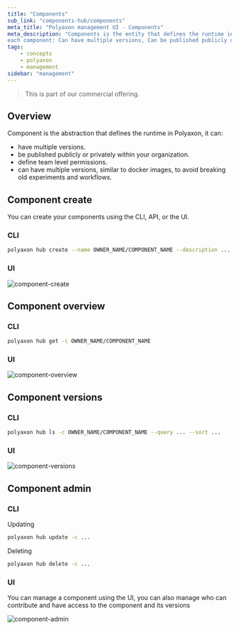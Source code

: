 ```yaml
---
title: "Components"
sub_link: "components-hub/components"
meta_title: "Polyaxon management UI - Components"
meta_description: "Components is the entity that defines the runtime in Polyaxon,
each component: Can have multiple versions, Can be published publicly or privately within your organization, Can define team level permissions."
tags:
    - concepts
    - polyaxon
    - management
sidebar: "management"
---
```


<blockquote class="commercial">This is part of our commercial offering.</blockquote>

## Overview

Component is the abstraction that defines the runtime in Polyaxon, it can:
 * have multiple versions.
 * be published publicly or privately within your organization.
 * define team level permissions.
 * can have multiple versions, similar to docker images, to avoid breaking old experiments and workflows.


## Component create

You can create your components using the CLI, API, or the UI.

### CLI

```bash
polyaxon hub create --name OWNER_NAME/COMPONENT_NAME --description ... --tags tag1,tag2,... 
```

### UI

![component-create](../../../../content/images/dashboard/hub/component-create.png)

## Component overview


### CLI

```bash
polyaxon hub get -c OWNER_NAME/COMPONENT_NAME
```

### UI

![component-overview](../../../../content/images/dashboard/hub/component-overview.png)

## Component versions

### CLI

```bash
polyaxon hub ls -c OWNER_NAME/COMPONENT_NAME --query ... --sort ...
```

### UI

![component-versions](../../../../content/images/dashboard/hub/component-versions.png)

## Component admin

### CLI

Updating

```bash
polyaxon hub update -c ...
```

Deleting

```bash
polyaxon hub delete -c ...
```

### UI

You can manage a component using the UI, you can also manage who can contribute and have access to the component and its versions
 
![component-admin](../../../../content/images/dashboard/hub/component-admin.png)

